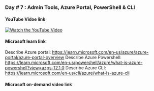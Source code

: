 ### Day # 7 : Admin Tools, Azure Portal, PowerShell & CLI
#### YouTube Vidoe link 
[![Watch the YouTube Video](https://img.youtube.com/vi/cx8Ix36Mdao/0.jpg)](https://www.youtube.com/watch?v=cx8Ix36Mdao)


#### Microsoft learn link
Describe Azure portal: https://learn.microsoft.com/en-us/azure/azure-portal/azure-portal-overview
Describe Azure Powershell: https://learn.microsoft.com/en-us/powershell/azure/what-is-azure-powershell?view=azps-12.1.0
Describe Azure CLI: https://learn.microsoft.com/en-us/cli/azure/what-is-azure-cli

#### Microsoft on-demand video link 
